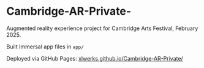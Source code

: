 # Cambridge-AR-Private-

Augmented reality experience project for Cambridge Arts Festival, February 2025. 

Built Immersal app files in `app/`

Deployed via GitHub Pages: [xlwerks.github.io/Cambridge-AR-Private/](https://xlwerks.github.io/Cambridge-AR-Private/)

